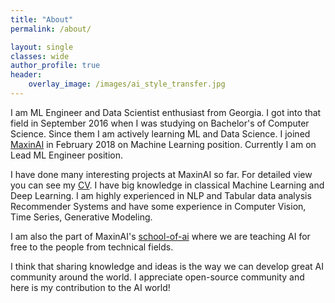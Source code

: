 ```yaml
---
title: "About"
permalink: /about/

layout: single
classes: wide
author_profile: true
header:
    overlay_image: /images/ai_style_transfer.jpg
---
```

I am ML Engineer and Data Scientist enthusiast from Georgia. I got into that field in September 2016 when I 
was studying on Bachelor's of Computer Science. 
Since them I am actively learning ML and Data Science. I joined [MaxinAI](https://www.maxinai.com/) 
in February 2018 on Machine Learning position. Currently I am on Lead ML Engineer position. 

I have done many interesting projects at MaxinAI so far. For detailed view you can see my [CV](/cv/). 
I have big knowledge in classical Machine Learning and Deep Learning. 
I am highly experienced in NLP and Tabular data analysis Recommender Systems and have some experience in 
Computer Vision, Time Series, Generative Modeling.

I am also the part of MaxinAI's [school-of-ai](https://github.com/MaxinAI/school-of-ai) where we are teaching AI for free
to the people from technical fields.

I think that sharing knowledge and ideas is the way we can develop great AI community around the world. I appreciate 
open-source community and here is my contribution to the AI world!